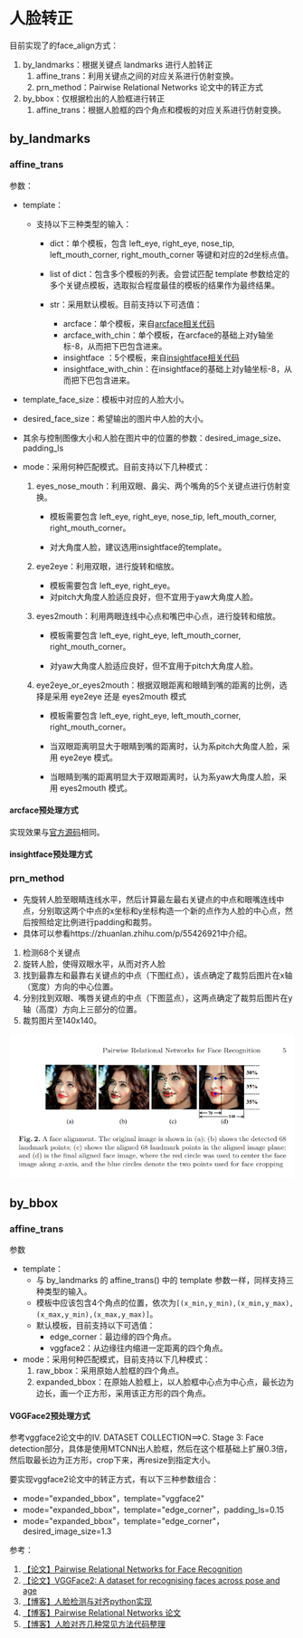 # 人脸转正

目前实现了的face_align方式：

1. by_landmarks：根据关键点 landmarks 进行人脸转正
   1. affine_trans：利用关键点之间的对应关系进行仿射变换。
   2. prn_method：Pairwise Relational Networks 论文中的转正方式
2. by_bbox：仅根据检出的人脸框进行转正
   1. affine_trans：根据人脸框的四个角点和模板的对应关系进行仿射变换。



## by_landmarks

### affine_trans

参数：

- template：

  - 支持以下三种类型的输入：

    - dict：单个模板，包含 left_eye, right_eye, nose_tip, left_mouth_corner, right_mouth_corner 等键和对应的2d坐标点值。

    - list of dict：包含多个模板的列表。会尝试匹配 template 参数给定的多个关键点模板，选取拟合程度最佳的模板的结果作为最终结果。

    - str：采用默认模板。目前支持以下可选值：
      - arcface：单个模板，来自[arcface相关代码](https://github.com/deepinsight/insightface/blob/master/recognition/arcface_mxnet/common/face_align.py)
      - arcface_with_chin：单个模板，在arcface的基础上对y轴坐标-8，从而把下巴包含进来。
      - insightface ：5个模板，来自[insightface相关代码](https://github.com/deepinsight/insightface/blob/master/recognition/arcface_mxnet/common/face_align.py)
      - insightface_with_chin：在insightface的基础上对y轴坐标-8，从而把下巴包含进来。

- template_face_size：模板中对应的人脸大小。

- desired_face_size：希望输出的图片中人脸的大小。

- 其余与控制图像大小和人脸在图片中的位置的参数：desired_image_size、padding_ls

- mode：采用何种匹配模式。目前支持以下几种模式：

  1. eyes_nose_mouth：利用双眼、鼻尖、两个嘴角的5个关键点进行仿射变换。

       - 模板需要包含 left_eye, right_eye, nose_tip, left_mouth_corner, right_mouth_corner。

       - 对大角度人脸，建议选用insightface的template。

  2. eye2eye：利用双眼，进行旋转和缩放。

     - 模板需要包含 left_eye, right_eye。
     - 对pitch大角度人脸适应良好，但不宜用于yaw大角度人脸。

  3. eyes2mouth：利用两眼连线中心点和嘴巴中心点，进行旋转和缩放。

       - 模板需要包含 left_eye, right_eye, left_mouth_corner, right_mouth_corner。

       - 对yaw大角度人脸适应良好，但不宜用于pitch大角度人脸。

  4. eye2eye_or_eyes2mouth：根据双眼距离和眼睛到嘴的距离的比例，选择是采用 eye2eye 还是 eyes2mouth 模式

       - 模板需要包含 left_eye, right_eye, left_mouth_corner, right_mouth_corner。

       - 当双眼距离明显大于眼睛到嘴的距离时，认为系pitch大角度人脸，采用 eye2eye 模式。

       - 当眼睛到嘴的距离明显大于双眼距离时，认为系yaw大角度人脸，采用 eyes2mouth 模式。

#### arcface预处理方式

实现效果与[官方源码](https://github.com/deepinsight/insightface/blob/master/recognition/arcface_mxnet/common/face_align.py)相同。

#### insightface预处理方式



### prn_method

- 先旋转人脸至眼睛连线水平，然后计算最左最右关键点的中点和眼嘴连线中点，分别取这两个中点的x坐标和y坐标构造一个新的点作为人脸的中心点，然后按照给定比例进行padding和裁剪。
- 具体可以参看https://zhuanlan.zhihu.com/p/55426921中介绍。

1. 检测68个关键点
2. 旋转人脸，使得双眼水平，从而对齐人脸
3. 找到最靠左和最靠右关键点的中点（下图红点），该点确定了裁剪后图片在x轴（宽度）方向的中心位置。
4. 分别找到双眼、嘴唇关键点的中点（下图蓝点），这两点确定了裁剪后图片在y轴（高度）方向上三部分的位置。
5. 裁剪图片至140x140。

![image-20240509155507928](README.assets/image-20240509155507928.png)



## by_bbox



### affine_trans

参数

- template：
  - 与 by_landmarks 的 affine_trans() 中的 template 参数一样，同样支持三种类型的输入。
  - 模板中应该包含4个角点的位置，依次为`[(x_min,y_min),(x_min,y_max),(x_max,y_min),(x_max,y_max)]`。
  - 默认模板，目前支持以下可选值：
    - edge_corner：最边缘的四个角点。
    - vggface2：从边缘往内缩进一定距离的四个角点。
- mode：采用何种匹配模式，目前支持以下几种模式：
  1. raw_bbox：采用原始人脸框的四个角点。
  2. expanded_bbox：在原始人脸框上，以人脸框中心点为中心点，最长边为边长，画一个正方形，采用该正方形的四个角点。

#### VGGFace2预处理方式

参考vggface2论文中的IV. DATASET COLLECTION==>C. Stage 3: Face detection部分，具体是使用MTCNN出人脸框，然后在这个框基础上扩展0.3倍，然后取最长边为正方形，crop下来，再resize到指定大小。

要实现vggface2论文中的转正方式，有以下三种参数组合：

- mode="expanded_bbox"，template="vggface2"
- mode="expanded_bbox"，template="edge_corner"，padding_ls=0.15
- mode="expanded_bbox"，template="edge_corner"，desired_image_size=1.3





参考：

1. [【论文】Pairwise Relational Networks for Face Recognition](https://arxiv.org/abs/1808.04976)
1. [【论文】VGGFace2: A dataset for recognising faces across pose and age](https://arxiv.org/pdf/1710.08092)
1. [【博客】人脸检测与对齐python实现](https://zhuanlan.zhihu.com/p/55479744)
1. [【博客】Pairwise Relational Networks 论文](https://zhuanlan.zhihu.com/p/55426921)
1. [【博客】人脸对齐几种常见方法代码整理](https://zhuanlan.zhihu.com/p/371335681)



